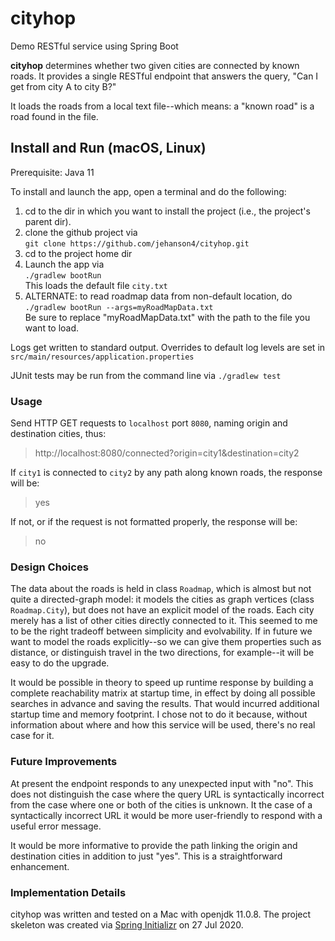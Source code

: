# cityhop

Demo RESTful service using Spring Boot

**cityhop** determines whether two given cities are connected by known roads. It provides a single RESTful endpoint that answers the query, "Can I get from city A to city B?"

It loads the roads from a local text file--which means: a "known road" is a road found in the file. 

## Install and Run (macOS, Linux)

Prerequisite: Java 11

To install and launch the app, open a terminal and do the following:

1. cd to the dir in which you want to install the project (i.e., the project's parent dir).
2. clone the github project via  
   `git clone https://github.com/jehanson4/cityhop.git`
3. cd to the project home dir
4. Launch the app via  
   `./gradlew bootRun`  
   This loads the default file `city.txt`
5. ALTERNATE: to read roadmap data from non-default location, do  
	`./gradlew bootRun --args=myRoadMapData.txt`  
	Be sure to replace "myRoadMapData.txt" with the path to the file you want to load.
 
Logs get written to standard output. Overrides to default log levels are set in `src/main/resources/application.properties`

JUnit tests may be run from the command line via `./gradlew test`

### Usage

Send HTTP GET requests to `localhost` port `8080`, naming origin and destination cities, thus:

> http://localhost:8080/connected?origin=city1&destination=city2

If `city1` is connected to `city2` by any path along known roads, the response will be:

> yes

If not, or if the request is not formatted properly, the response will be:

> no

### Design Choices

The data about the roads is held in class `Roadmap`, which is almost but not quite a directed-graph model: it models the cities as graph vertices (class `Roadmap.City`), but does not have an explicit model of the roads. Each city merely has a list of other cities directly connected to it. This seemed to me to be the right tradeoff between simplicity and evolvability. If in future we want to model the roads explicitly--so we can give them properties such as distance, or distinguish travel in the two directions, for example--it will be easy to do the upgrade.

It would be possible in theory to speed up runtime response by building a complete reachability matrix at startup time, in effect by doing all possible searches in advance and saving the results. That would incurred  additional startup time and memory footprint. I chose not to do it because, without information about where and how this service will be used, there's no real case for it.
 
### Future Improvements

At present the endpoint responds to any unexpected input with "no". This does not distinguish the case where the query URL is syntactically incorrect from the case where one or both of the cities is unknown. It the case of a syntactically incorrect URL it would be more user-friendly to respond with a useful error message.
 
It would be more informative to provide the path linking the origin and destination cities in addition to just "yes". This is a straightforward enhancement.


### Implementation Details 

cityhop was written and tested on a Mac with openjdk 11.0.8. The project skeleton was created via [Spring Initializr](https://start.spring.io/) on 27 Jul 2020.


